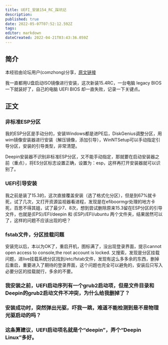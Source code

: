 ```yaml
---
title: UEFI_安装154_RC_踩坑记
description: 
published: true
date: 2022-05-07T07:52:12.592Z
tags: 
editor: markdown
dateCreated: 2022-04-21T03:43:36.059Z
---
```


## 简介

本经验由论坛用户(comzhong)分享，[原文链接](https://bbs.deepin.org/forum.php?mod=viewthread&tid=136621)

我一直都用U盘启动ISO镜像进行安装，这次新装15.4RC，一台电脑 legacy BIOS一下就装好了，自己的电脑 UEFI BIOS 却一直失败，记录一下关键点。

## 正文

### 非标准ESP分区

我的ESP分区是手动分的，安装Windows都是进PE后，DiskGenius调整分区，用wim镜像安装器进行安装（解压镜像，添加引导），WinNTSetup可以手动指定引导分区，安装的引导类型，非常清楚。

Deepin安装器不识别非标准ESP分区，又不能手动指定，那就要在启动安装器之前（重点），将ES分区标志设置正确，设置为：esp，这样再打开安装器就可以识别了。

### UEFI引导安装

我之前是装了15.3的，这次直接覆盖安装（选了格式化分区），但是到67%就卡死，试了几次，又打开资源监视器看进程，发现是在efiboormgr处理的地方卡死，百思不得其姐，试了最少7、8次，想到尝试删除原来15.3留在ESP分区的引导文件，也就是(EPS)/EFI/deepin 和 (ESP)/EFI/ubuntu 两个文件夹，结果居然可以了，这样的问题不应该出现的吧？

### fstab文件，分区挂载问题

安装完以后，本以为OK了，重启开机，图标满了，没出现登录界面，提示cannot open access to console,the root account is locked. 又搜索，发现是分区挂载问题，进live挂载系统分区找到/etc/fstab文件，发现有这么多多余的东西，删掉后重启，重要进入了期待的登录界面，这个问题也完全可以避免的，安装后只写入必要分区的挂载就行，多余的不要。

### 我安装之前，UEFI启动序列有一个grub2启动项，但是文件目录和Deepin的grub2启动文件不冲突，为什么给我删掉了？
### 安装成功时，突然弹出光驱，吓我一跳，难道不能检测到是不是物理光驱启动的吗？
### 这条算建议，UEFI启动项名就是个“deepin”，弄个“Deepin Linux”多好。
